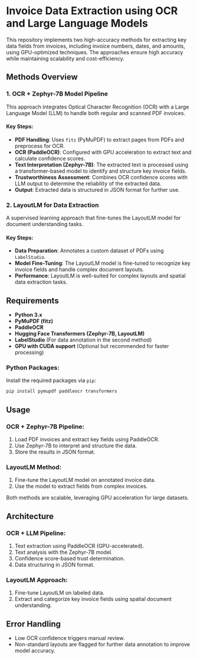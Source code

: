 # Invoice Data Extraction using OCR and Large Language Models

This repository implements two high-accuracy methods for extracting key data fields from invoices, including invoice numbers, dates, and amounts, using GPU-optimized techniques. The approaches ensure high accuracy while maintaining scalability and cost-efficiency.

## Methods Overview

### 1. OCR + Zephyr-7B Model Pipeline
This approach integrates Optical Character Recognition (OCR) with a Large Language Model (LLM) to handle both regular and scanned PDF invoices.

#### Key Steps:
- **PDF Handling**: Uses `fitz` (PyMuPDF) to extract pages from PDFs and preprocess for OCR.
- **OCR (PaddleOCR)**: Configured with GPU acceleration to extract text and calculate confidence scores.
- **Text Interpretation (Zephyr-7B)**: The extracted text is processed using a transformer-based model to identify and structure key invoice fields.
- **Trustworthiness Assessment**: Combines OCR confidence scores with LLM output to determine the reliability of the extracted data.
- **Output**: Extracted data is structured in JSON format for further use.

### 2. LayoutLM for Data Extraction
A supervised learning approach that fine-tunes the LayoutLM model for document understanding tasks.

#### Key Steps:
- **Data Preparation**: Annotates a custom dataset of PDFs using `LabelStudio`.
- **Model Fine-Tuning**: The LayoutLM model is fine-tuned to recognize key invoice fields and handle complex document layouts.
- **Performance**: LayoutLM is well-suited for complex layouts and spatial data extraction tasks.

## Requirements

- **Python 3.x**
- **PyMuPDF (fitz)**
- **PaddleOCR**
- **Hugging Face Transformers (Zephyr-7B, LayoutLM)**
- **LabelStudio** (For data annotation in the second method)
- **GPU with CUDA support** (Optional but recommended for faster processing)

### Python Packages:
Install the required packages via `pip`:
```bash
pip install pymupdf paddleocr transformers
```

## Usage

### OCR + Zephyr-7B Pipeline:
1. Load PDF invoices and extract key fields using PaddleOCR.
2. Use Zephyr-7B to interpret and structure the data.
3. Store the results in JSON format.

### LayoutLM Method:
1. Fine-tune the LayoutLM model on annotated invoice data.
2. Use the model to extract fields from complex invoices.

Both methods are scalable, leveraging GPU acceleration for large datasets.

## Architecture

### OCR + LLM Pipeline:
1. Text extraction using PaddleOCR (GPU-accelerated).
2. Text analysis with the Zephyr-7B model.
3. Confidence score-based trust determination.
4. Data structuring in JSON format.

### LayoutLM Approach:
1. Fine-tune LayoutLM on labeled data.
2. Extract and categorize key invoice fields using spatial document understanding.

## Error Handling
- Low OCR confidence triggers manual review.
- Non-standard layouts are flagged for further data annotation to improve model accuracy.
